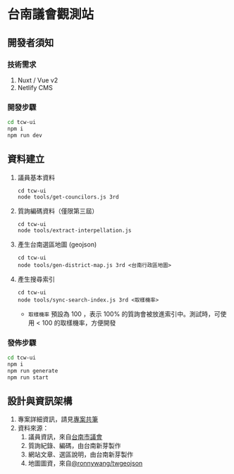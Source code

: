 # 台南議會觀測站

## 開發者須知

### 技術需求

1. Nuxt / Vue v2
2. Netlify CMS

### 開發步驟

```sh
cd tcw-ui
npm i
npm run dev
```

## 資料建立

1. 議員基本資料
   ```
   cd tcw-ui
   node tools/get-councilors.js 3rd
   ```
2. 質詢編碼資料（僅限第三屆）
   ```
   cd tcw-ui
   node tools/extract-interpellation.js
   ```
3. 產生台南選區地圖 (geojson)
   ```
   cd tcw-ui
   node tools/gen-district-map.js 3rd <台南行政區地圖>
   ```
4. 產生搜尋索引
   ```
   cd tcw-ui
   node tools/sync-search-index.js 3rd <取樣機率>
   ```
   - `取樣機率` 預設為 100 ，表示 100% 的質詢會被放進索引中。測試時，可使用 < 100 的取樣機率，方便開發

### 發佈步驟

```sh
cd tcw-ui
npm i
npm run generate
npm run start
```

## 設計與資訊架構

1. 專案詳細資訊，請見[專案共筆](https://hackmd.io/@ddio/SJWBXM4Sq/)
2. 資料來源：
   1. 議員資訊，來自[台南市議會](https://www.tncc.gov.tw/)
   2. 質詢紀錄、編碼，由台南新芽製作
   3. 網站文章、選區說明，由台南新芽製作
   4. 地圖圖資，來自[@ronnywang/twgeojson](https://github.com/ronnywang/twgeojson)

